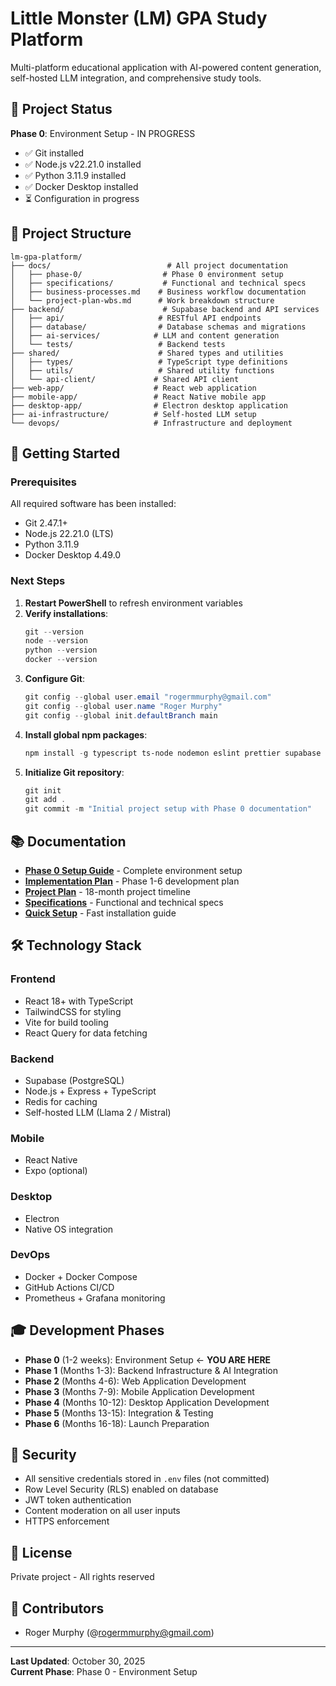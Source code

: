 # Little Monster (LM) GPA Study Platform

Multi-platform educational application with AI-powered content generation, self-hosted LLM integration, and comprehensive study tools.

## 🎯 Project Status

**Phase 0**: Environment Setup - IN PROGRESS
- ✅ Git installed
- ✅ Node.js v22.21.0 installed  
- ✅ Python 3.11.9 installed
- ✅ Docker Desktop installed
- ⏳ Configuration in progress

## 📁 Project Structure

```
lm-gpa-platform/
├── docs/                          # All project documentation
│   ├── phase-0/                  # Phase 0 environment setup
│   ├── specifications/           # Functional and technical specs
│   ├── business-processes.md    # Business workflow documentation
│   └── project-plan-wbs.md      # Work breakdown structure
├── backend/                      # Supabase backend and API services
│   ├── api/                     # RESTful API endpoints
│   ├── database/                # Database schemas and migrations
│   ├── ai-services/            # LLM and content generation
│   └── tests/                   # Backend tests
├── shared/                      # Shared types and utilities
│   ├── types/                   # TypeScript type definitions
│   ├── utils/                   # Shared utility functions
│   └── api-client/             # Shared API client
├── web-app/                    # React web application
├── mobile-app/                 # React Native mobile app
├── desktop-app/                # Electron desktop application
├── ai-infrastructure/          # Self-hosted LLM setup
└── devops/                     # Infrastructure and deployment

```

## 🚀 Getting Started

### Prerequisites

All required software has been installed:
- Git 2.47.1+
- Node.js 22.21.0 (LTS)
- Python 3.11.9
- Docker Desktop 4.49.0

### Next Steps

1. **Restart PowerShell** to refresh environment variables
2. **Verify installations**:
   ```powershell
   git --version
   node --version
   python --version
   docker --version
   ```
3. **Configure Git**:
   ```powershell
   git config --global user.email "rogermmurphy@gmail.com"
   git config --global user.name "Roger Murphy"
   git config --global init.defaultBranch main
   ```
4. **Install global npm packages**:
   ```powershell
   npm install -g typescript ts-node nodemon eslint prettier supabase
   ```
5. **Initialize Git repository**:
   ```powershell
   git init
   git add .
   git commit -m "Initial project setup with Phase 0 documentation"
   ```

## 📚 Documentation

- **[Phase 0 Setup Guide](docs/phase-0/phase-0-environment-setup.md)** - Complete environment setup
- **[Implementation Plan](implementation_plan.md)** - Phase 1-6 development plan
- **[Project Plan](docs/project-plan-wbs.md)** - 18-month project timeline
- **[Specifications](docs/specifications/)** - Functional and technical specs
- **[Quick Setup](SETUP-GUIDE.md)** - Fast installation guide

## 🛠️ Technology Stack

### Frontend
- React 18+ with TypeScript
- TailwindCSS for styling
- Vite for build tooling
- React Query for data fetching

### Backend
- Supabase (PostgreSQL)
- Node.js + Express + TypeScript
- Redis for caching
- Self-hosted LLM (Llama 2 / Mistral)

### Mobile
- React Native
- Expo (optional)

### Desktop
- Electron
- Native OS integration

### DevOps
- Docker + Docker Compose
- GitHub Actions CI/CD
- Prometheus + Grafana monitoring

## 🎓 Development Phases

- **Phase 0** (1-2 weeks): Environment Setup ← **YOU ARE HERE**
- **Phase 1** (Months 1-3): Backend Infrastructure & AI Integration
- **Phase 2** (Months 4-6): Web Application Development
- **Phase 3** (Months 7-9): Mobile Application Development
- **Phase 4** (Months 10-12): Desktop Application Development  
- **Phase 5** (Months 13-15): Integration & Testing
- **Phase 6** (Months 16-18): Launch Preparation

## 🔐 Security

- All sensitive credentials stored in `.env` files (not committed)
- Row Level Security (RLS) enabled on database
- JWT token authentication
- Content moderation on all user inputs
- HTTPS enforcement

## 📝 License

Private project - All rights reserved

## 👥 Contributors

- Roger Murphy (@rogermmurphy@gmail.com)

---

**Last Updated**: October 30, 2025  
**Current Phase**: Phase 0 - Environment Setup
